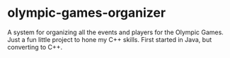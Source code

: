 # olympic-games-organizer
A system for organizing all the events and players for the Olympic Games. Just a fun little project to hone my C++ skills. First started in Java, but converting to C++.
